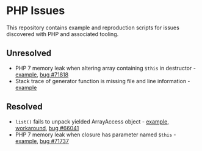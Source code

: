 # PHP Issues

This repository contains example and reproduction scripts for issues discovered
with PHP and associated tooling.

## Unresolved

- PHP 7 memory leak when altering array containing `$this` in destructor - [example](alter-array-in-destructor-memory-leak/example.php), [bug #71818](https://bugs.php.net/bug.php?id=71818)
- Stack trace of generator function is missing file and line information - [example](generator-backtrace-missing-file-and-line/example.php)

## Resolved

- `list()` fails to unpack yielded ArrayAccess object - [example](list-unpack-array-access/example.php), [workaround](list-unpack-array-access/workaround.php), [bug #66041](https://bugs.php.net/bug.php?id=66041)
- PHP 7 memory leak when closure has parameter named `$this` - [example](alter-array-in-destructor-memory-leak/example.php), [bug #71737](https://bugs.php.net/bug.php?id=71737)
